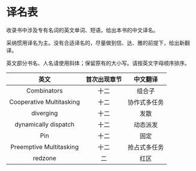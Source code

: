 # 译名表

收录书中涉及专有名词的英文单词、短语，给出本书的中文译名。

采纳惯用译名为主。没有合适译名的，尽量做到信、达、雅的前提下，给出新翻译。

英文部分书名、人名请使用斜体；保留原有的大小写。请按英文字母顺序排序。

| 英文 | 首次出现章节 | 中文翻译 |
|:----:|:--------:|:------:|
| Combinators | 十二 | 组合子 |
| Cooperative Multitasking | 十二 | 协作式多任务 |
| diverging | 十二 | 发散 |
| dynamically dispatch | 十二 | 动态派发 |
| Pin | 十二 | 固定 |
| Preemptive Multitasking | 十二 | 抢占式多任务 |
| redzone | 二 | 红区 |

